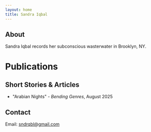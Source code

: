 ```yaml
---
layout: home
title: Sandra Iqbal
---
```


## About
Sandra Iqbal records her subconscious wasterwater in Brooklyn, NY.

# Publications
## Short Stories & Articles

- "Arabian Nights" - *Bending Genres*, August 2025

## Contact
Email: sndrqbl@gmail.com  

